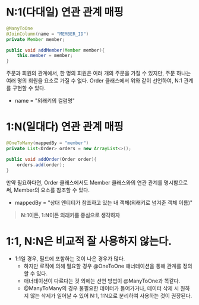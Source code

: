 # **N:1(다대일) 연관 관계 매핑**

```java
@ManyToOne
@JoinColumn(name = "MEMBER_ID")
private Member member;

public void addMember(Member member){
	this.member = member;
}
```

주문과 회원의 관계에서, 한 명의 회원은 여러 개의 주문을 가질 수 있지만, 주문 하나는 여러 명의 회원을 요소로 가질 수 없다. Order 클래스에서 위와 같이 선언하여, N:1 관계를 구현할 수 있다.

-   name = "외래키의 컬럼명"

# **1:N(일대다) 연관 관계 매핑**

```java
@OneToMany(mappedBy = "member")
private List<Order> orders = new ArrayList<>();

public void addOrder(Order order){
	orders.add(order);
}
```

만약 필요하다면, Order 클래스에서도 Member 클래스와의 연관 관계를 명시함으로써, Member의 요소를 참조할 수 있다.

-   mappedBy = "상대 엔티티가 참조하고 있는 내 객체(외래키로 넘겨준 객체 이름)"

> **N:1이든, 1:N이든 외래키를 중심으로 생각하자**

# 1:1, N:N은 비교적 잘 사용하지 않는다.

-   1:1일 경우, 필드에 포함하는 것이 나은 경우가 많다.
    -   하지만 로직에 의해 필요할 경우 @OneToOne 애너테이션을 통해 관계를 정의할 수 있다.
    -   애너테이션이 다르다는 것 외에는 선언 방법이 @ManyToOne과 똑같다.
    -   @ManyToMany의 경우 불필요한 데이터가 들어가거나, 데이터 삭제 시 원하지 않는 삭제가 일어날 수 있어 N:1, 1:N으로 분리하여 사용하는 것이 권장된다.

